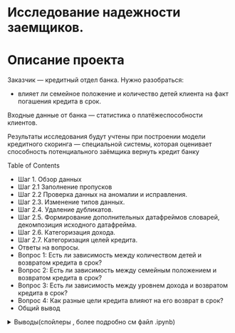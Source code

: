 # Исследование надежности заемщиков.

# **Описание проекта**


Заказчик — кредитный отдел банка. Нужно разобраться:

* влияет ли семейное положение и количество детей клиента на факт погашения кредита в срок. 

Входные данные от банка — статистика о платёжеспособности клиентов.

Результаты исследования будут учтены при построении модели кредитного скоринга — специальной системы, которая оценивает способность потенциального заёмщика вернуть кредит банку

Table of Contents

*  Шаг 1. Обзор данных
*  Шаг 2.1 Заполнение пропусков
*  Шаг 2.2 Проверка данных на аномалии и исправления.
*  Шаг 2.3. Изменение типов данных.
*  Шаг 2.4. Удаление дубликатов.
*  Шаг 2.5. Формирование дополнительных датафреймов словарей, декомпозиция исходного датафрейма.
*  Шаг 2.6. Категоризация дохода.
*  Шаг 2.7. Категоризация целей кредита.
*  Ответы на вопросы.
*  Вопрос 1: Есть ли зависимость между количеством детей и возвратом кредита в срок?
*  Вопрос 2: Есть ли зависимость между семейным положением и возвратом кредита в срок?
*  Вопрос 3: Есть ли зависимость между уровнем дохода и возвратом кредита в срок?
*  Вопрос 4: Как разные цели кредита влияют на его возврат в срок?
*  Общий вывод



<details>
<summary>Выводы(спойлеры , более подробно см файл .ipynb)</summary>
<br>


1.	Обнаружили что у нас есть пропуски. Перед их заполнением проверили данные на выбросы и аномальные значения, исправили их, и затем заполнили пропуски
2.	Обработали дубликаты
3.	Закодировали переменные, сохраним словари в отдельные переменные
4.	Посмотрели на распределения данных, чтобы выявить зависимости и получили :
•	можем сказать, что семьи с детьми хуже отдают кредиты
•	Видим, что не женатые или в гражданском браке чаще склонны не отдавать кредиты
•	Среди категории С (средний уровень дохода) - наибольшая доля должников
•	Видим, что люди хуже отдают кредеиты, связанные с автомабилем и образованием


</details>
